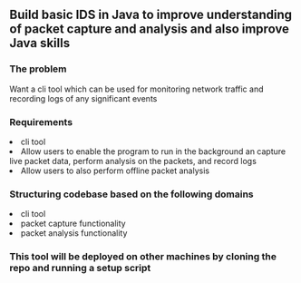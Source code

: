 ## Build basic IDS in Java to improve understanding of packet capture and analysis and also improve Java skills

### The problem

Want a cli tool which can be used for monitoring network traffic and recording logs of any significant events

### Requirements

<li>cli tool</li>
<li>Allow users to enable the program to run in the background an capture live packet data, perform analysis on the packets, and record logs</li>
<li>Allow users to also perform offline packet analysis</li>

### Structuring codebase based on the following domains

<li>cli tool</li>
<li>packet capture functionality</li>
<li>packet analysis functionality</li>

### This tool will be deployed on other machines by cloning the repo and running a setup script



